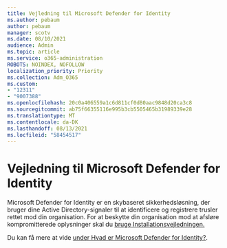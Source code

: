 ```yaml
---
title: Vejledning til Microsoft Defender for Identity
ms.author: pebaum
author: pebaum
manager: scotv
ms.date: 08/10/2021
audience: Admin
ms.topic: article
ms.service: o365-administration
ROBOTS: NOINDEX, NOFOLLOW
localization_priority: Priority
ms.collection: Adm_O365
ms.custom:
- "12311"
- "9007388"
ms.openlocfilehash: 20c0a406559a1c6d811cf0d80aac9848d20ca3c8
ms.sourcegitcommit: ab75f66355116e995b3cb5505465b31989339e28
ms.translationtype: MT
ms.contentlocale: da-DK
ms.lasthandoff: 08/13/2021
ms.locfileid: "58454517"
---
```

# <a name="microsoft-defender-for-identity-guide"></a>Vejledning til Microsoft Defender for Identity

Microsoft Defender for Identity er en skybaseret sikkerhedsløsning, der bruger dine Active Directory-signaler til at identificere og registrere trusler rettet mod din organisation. For at beskytte din organisation mod at afsløre kompromitterede oplysninger skal du [bruge Installationsvejledningen.](https://portal.office.com/adminportal/home?#/modernonboarding/microsoftdefenderforidentitysetupguide) 

Du kan få mere at vide [under Hvad er Microsoft Defender for Identity?](https://docs.microsoft.com/defender-for-identity/what-is).  

